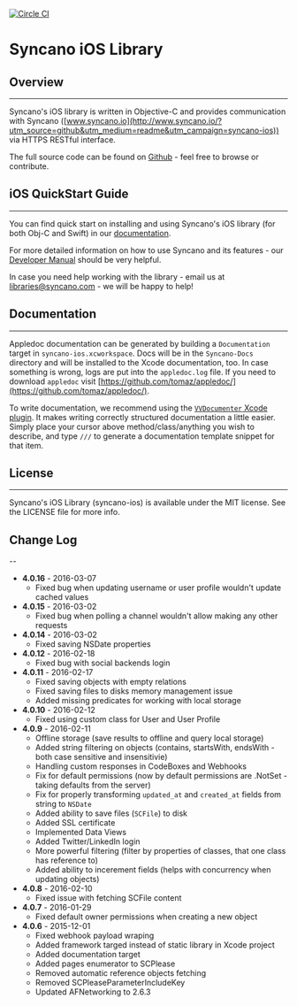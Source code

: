 [![Circle CI](https://circleci.com/gh/Syncano/syncano-ios/tree/master.svg?style=svg)](https://circleci.com/gh/Syncano/syncano-ios/tree/master)

# Syncano iOS Library

## Overview
---

Syncano's iOS library is written in Objective-C and provides communication with Syncano ([www.syncano.io](http://www.syncano.io/?utm_source=github&utm_medium=readme&utm_campaign=syncano-ios)) via HTTPS RESTful interface.

The full source code can be found on [Github](https://github.com/Syncano/syncano-ios) - feel free to browse or contribute.

## iOS QuickStart Guide
---

You can find quick start on installing and using Syncano's iOS library (for both Obj-C and Swift) in our [documentation](http://docs.syncano.com/docs/ios/?utm_source=github&utm_medium=readme&utm_campaign=syncano-ios).

For more detailed information on how to use Syncano and its features - our [Developer Manual](http://docs.syncano.com/docs/getting-started-with-syncano/?utm_source=github&utm_medium=readme&utm_campaign=syncano-ios) should be very helpful.

In case you need help working with the library - email us at libraries@syncano.com - we will be happy to help!

## Documentation
-------------

 Appledoc documentation can be generated by building a `Documentation` target in `syncano-ios.xcworkspace`. Docs will be in the `Syncano-Docs` directory and will be installed to the Xcode documentation, too. In case something is wrong, logs are put into the `appledoc.log` file. If you need to download `appledoc` visit [https://github.com/tomaz/appledoc/](https://github.com/tomaz/appledoc/).

To write documentation, we recommend using the [`VVDocumenter` Xcode plugin](https://github.com/onevcat/VVDocumenter-Xcode). It makes writing correctly structured documentation a little easier. Simply place your cursor above method/class/anything you wish to describe, and type `///` to generate a documentation template snippet for that item.

## License
---

Syncano's iOS Library (syncano-ios) is available under the MIT license. See the LICENSE file for more info.

## Change Log
--
* **4.0.16** - 2016-03-07
    * Fixed bug when updating username or user profile wouldn't update cached values 
* **4.0.15** - 2016-03-02
    * Fixed bug when polling a channel wouldn't allow making any other requests 
* **4.0.14** - 2016-03-02
    * Fixed saving NSDate properties 
* **4.0.12** - 2016-02-18
    * Fixed bug with social backends login 
* **4.0.11** - 2016-02-17
    * Fixed saving objects with empty relations
    * Fixed saving files to disks memory management issue
    * Added missing predicates for working with local storage
* **4.0.10** - 2016-02-12
    * Fixed using custom class for User and User Profile 
* **4.0.9** - 2016-02-11
    * Offline storage (save results to offline and query local storage)
    * Added string filtering on objects (contains, startsWith, endsWith - both case sensitive and insensitivie)
    * Handling custom responses in CodeBoxes and Webhooks
    * Fix for default permissions (now by default permissions are .NotSet - taking defaults from the server)
    * Fix for properly transforming `updated_at` and `created_at` fields from string to `NSDate` 
    * Added ability to save files (`SCFile`) to disk
    * Added SSL certificate  
    * Implemented Data Views
    * Added Twitter/LinkedIn login
    * More powerful filtering (filter by properties of classes, that one class has reference to)
    * Added ability to incerement fields (helps with concurrency when updating objects) 
* **4.0.8** - 2016-02-10
    * Fixed issue with fetching SCFile content 
* **4.0.7** - 2016-01-29
    * Fixed default owner permissions when creating a new object
* **4.0.6** - 2015-12-01
    * Fixed webhook payload wraping
    * Added framework targed instead of static library in Xcode project
    * Added documentation target
    * Added pages enumerator to SCPlease
    * Removed automatic reference objects fetching
    * Removed SCPleaseParameterIncludeKey
    * Updated AFNetworking to 2.6.3
